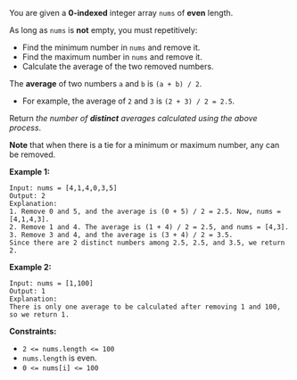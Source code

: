 You are given a **0-indexed** integer array `nums` of **even** length.

As long as `nums` is **not** empty, you must repetitively:
- Find the minimum number in `nums` and remove it.
- Find the maximum number in `nums` and remove it.
- Calculate the average of the two removed numbers.

The **average** of two numbers `a` and `b` is `(a + b) / 2`.

- For example, the average of `2` and `3` is `(2 + 3) / 2 = 2.5`.

Return *the number of **distinct** averages calculated using the above process*.

**Note** that when there is a tie for a minimum or maximum number, any can be removed.

**Example 1:**
```
Input: nums = [4,1,4,0,3,5]
Output: 2
Explanation:
1. Remove 0 and 5, and the average is (0 + 5) / 2 = 2.5. Now, nums = [4,1,4,3].
2. Remove 1 and 4. The average is (1 + 4) / 2 = 2.5, and nums = [4,3].
3. Remove 3 and 4, and the average is (3 + 4) / 2 = 3.5.
Since there are 2 distinct numbers among 2.5, 2.5, and 3.5, we return 2.
```
**Example 2:**
```
Input: nums = [1,100]
Output: 1
Explanation:
There is only one average to be calculated after removing 1 and 100, so we return 1.
```
**Constraints:**
- `2 <= nums.length <= 100`
- `nums.length` is even.
- `0 <= nums[i] <= 100`